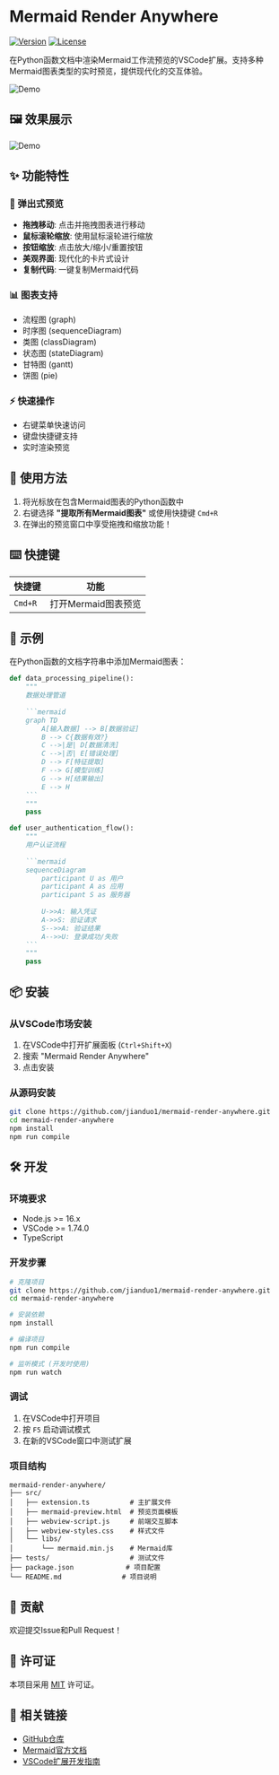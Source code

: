 # Mermaid Render Anywhere

[![Version](https://img.shields.io/badge/version-0.0.1-blue.svg)](https://github.com/jianduo1/mermaid-render-anywhere)
[![License](https://img.shields.io/badge/license-MIT-green.svg)](LICENSE)

在Python函数文档中渲染Mermaid工作流预览的VSCode扩展。支持多种Mermaid图表类型的实时预览，提供现代化的交互体验。

![Demo](https://github.com/jianduo1/mermaid-render-anywhere/blob/main/icon.jpg)

## 🖼️ 效果展示

![Demo](https://github.com/jianduo1/mermaid-render-anywhere/blob/main/assets/render.png)


## ✨ 功能特性

### 🎨 弹出式预览
- **拖拽移动**: 点击并拖拽图表进行移动
- **鼠标滚轮缩放**: 使用鼠标滚轮进行缩放
- **按钮缩放**: 点击放大/缩小/重置按钮
- **美观界面**: 现代化的卡片式设计
- **复制代码**: 一键复制Mermaid代码

### 📊 图表支持
- 流程图 (graph)
- 时序图 (sequenceDiagram)  
- 类图 (classDiagram)
- 状态图 (stateDiagram)
- 甘特图 (gantt)
- 饼图 (pie)

### ⚡ 快速操作
- 右键菜单快速访问
- 键盘快捷键支持
- 实时渲染预览

## 🚀 使用方法

1. 将光标放在包含Mermaid图表的Python函数中
2. 右键选择 **"提取所有Mermaid图表"** 或使用快捷键 `Cmd+R`
3. 在弹出的预览窗口中享受拖拽和缩放功能！



## ⌨️ 快捷键

| 快捷键 | 功能 |
|--------|------|
| `Cmd+R` | 打开Mermaid图表预览 |

## 📝 示例

在Python函数的文档字符串中添加Mermaid图表：

```python
def data_processing_pipeline():
    """
    数据处理管道
    
    ```mermaid
    graph TD
        A[输入数据] --> B[数据验证]
        B --> C{数据有效?}
        C -->|是| D[数据清洗]
        C -->|否| E[错误处理]
        D --> F[特征提取]
        F --> G[模型训练]
        G --> H[结果输出]
        E --> H
    ```
    """
    pass

def user_authentication_flow():
    """
    用户认证流程
    
    ```mermaid
    sequenceDiagram
        participant U as 用户
        participant A as 应用
        participant S as 服务器
        
        U->>A: 输入凭证
        A->>S: 验证请求
        S-->>A: 验证结果
        A-->>U: 登录成功/失败
    ```
    """
    pass
```

## 📦 安装

### 从VSCode市场安装
1. 在VSCode中打开扩展面板 (`Ctrl+Shift+X`)
2. 搜索 "Mermaid Render Anywhere"
3. 点击安装

### 从源码安装
```bash
git clone https://github.com/jianduo1/mermaid-render-anywhere.git
cd mermaid-render-anywhere
npm install
npm run compile
```

## 🛠️ 开发

### 环境要求
- Node.js >= 16.x
- VSCode >= 1.74.0
- TypeScript

### 开发步骤
```bash
# 克隆项目
git clone https://github.com/jianduo1/mermaid-render-anywhere.git
cd mermaid-render-anywhere

# 安装依赖
npm install

# 编译项目
npm run compile

# 监听模式 (开发时使用)
npm run watch
```

### 调试
1. 在VSCode中打开项目
2. 按 `F5` 启动调试模式
3. 在新的VSCode窗口中测试扩展

### 项目结构
```
mermaid-render-anywhere/
├── src/
│   ├── extension.ts          # 主扩展文件
│   ├── mermaid-preview.html  # 预览页面模板
│   ├── webview-script.js     # 前端交互脚本
│   ├── webview-styles.css    # 样式文件
│   └── libs/
│       └── mermaid.min.js    # Mermaid库
├── tests/                    # 测试文件
├── package.json             # 项目配置
└── README.md               # 项目说明
```

## 🤝 贡献

欢迎提交Issue和Pull Request！

## 📄 许可证

本项目采用 [MIT](LICENSE) 许可证。

## 🔗 相关链接

- [GitHub仓库](https://github.com/jianduo1/mermaid-render-anywhere)
- [Mermaid官方文档](https://mermaid.js.org/)
- [VSCode扩展开发指南](https://code.visualstudio.com/api) 